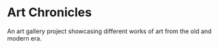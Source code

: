 # Art Chronicles

An art gallery project showcasing different works of art from the old and modern era.
